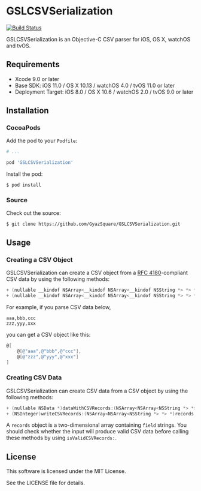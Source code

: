 # GSLCSVSerialization

[![Build Status](https://travis-ci.org/GyazSquare/GSLCSVSerialization.svg?branch=master)](https://travis-ci.org/GyazSquare/GSLCSVSerialization)

GSLCSVSerialization is an Objective-C CSV parser for iOS, OS X, watchOS and tvOS.

## Requirements

* Xcode 9.0 or later
* Base SDK: iOS 11.0 / OS X 10.13 / watchOS 4.0 / tvOS 11.0 or later
* Deployment Target: iOS 8.0 / OS X 10.6 / watchOS 2.0 / tvOS 9.0  or later

## Installation

### CocoaPods

Add the pod to your `Podfile`:

```ruby
# ...

pod 'GSLCSVSerialization'
```

Install the pod:

```shell
$ pod install
```

### Source

Check out the source:

```shell
$ git clone https://github.com/GyazSquare/GSLCSVSerialization.git
```

## Usage

### Creating a CSV Object

GSLCSVSerialization can create a CSV object from a [RFC 4180](https://tools.ietf.org/html/rfc4180)-compliant CSV data by using the following methods:

```objective-c
+ (nullable __kindof NSArray<__kindof NSArray<__kindof NSString *> *> *)CSVRecordsWithData:(NSData *)data encoding:(NSStringEncoding)encoding options:(GSLCSVReadingOptions)opt error:(NSError **)error;
+ (nullable __kindof NSArray<__kindof NSArray<__kindof NSString *> *> *)CSVRecordsWithStream:(NSInputStream *)stream encoding:(NSStringEncoding)encoding options:(GSLCSVReadingOptions)opt error:(NSError **)error;
```

For example, if you parse CSV data below,

```text
aaa,bbb,ccc
zzz,yyy,xxx
```

you can get a CSV object like this:

```objective-c
@[
    @[@"aaa",@"bbb",@"ccc"],
    @[@"zzz",@"yyy",@"xxx"]
]
```

### Creating CSV Data

GSLCSVSerialization can create CSV data from a CSV object by using the following methods:

```objective-c
+ (nullable NSData *)dataWithCSVRecords:(NSArray<NSArray<NSString *> *> *)records encoding:(NSStringEncoding)encoding options:(GSLCSVWritingOptions)opt error:(NSError **)error;
+ (NSInteger)writeCSVRecords:(NSArray<NSArray<NSString *> *> *)records toStream:(NSOutputStream *)stream encoding:(NSStringEncoding)encoding options:(GSLCSVWritingOptions)opt error:(NSError **)error;
```

A `records` object is a two-dimensional array containing `field` strings. You should check whether the input will produce valid CSV data before calling these methods by using `isValidCSVRecords:`.

## License

This software is licensed under the MIT License.

See the LICENSE file for details.
